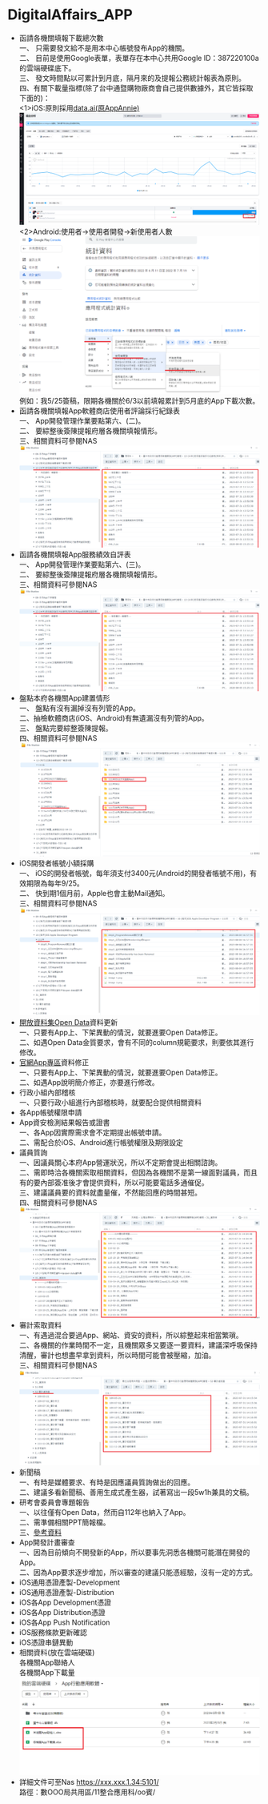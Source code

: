 # DigitalAffairs_APP
- 函請各機關填報下載總次數<br>
  一、 只需要發文給不是用本中心帳號發布App的機關。<br>
  二、 目前是使用Google表單，表單存在本中心共用Google ID：387220100a的雲端硬碟底下。<br>
  三、 發文時間點以可累計到月底，隔月來的及提報公務統計報表為原則。<br>
  四、有關下載量指標(除了台中通暨購物廠商會自己提供數據外，其它皆採取下面的)：<br>
      <1>iOS:原則採用[data.ai(原AppAnnie)](https://www.data.ai/en/)<br>
        ![下載量_AppAnnie](https://github.com/chiehpin0705/DigitalAffairs_APP/blob/main/%E4%B8%8B%E8%BC%89%E9%87%8F_AppAnnie.png)<br>
      <2>Android:使用者->使用者開發->新使用者人數<br>
        ![下載量_Android](https://github.com/chiehpin0705/DigitalAffairs_APP/blob/main/%E4%B8%8B%E8%BC%89%E9%87%8F_Android.png)<br>
例如：我5/25簽稿，限期各機關於6/3以前填報累計到5月底的App下載次數。
- 函請各機關填報App軟體商店使用者評論採行紀錄表<br>
  一、 App開發管理作業要點第六、(二)。<br>
  二、 要綜整後簽陳提報府層各機關填報情形。<br>
  三、相關資料可參閱NAS![使用者評論採行記錄表](https://github.com/chiehpin0705/DigitalAffairs_APP/blob/main/%E4%BD%BF%E7%94%A8%E8%80%85%E8%A9%95%E8%AB%96%E6%8E%A1%E8%A1%8C%E8%A8%98%E9%8C%84%E8%A1%A8.png)
- 函請各機關填報App服務績效自評表<br>
  一、 App開發管理作業要點第六、(三)。<br>
  二、 要綜整後簽陳提報府層各機關填報情形。<br>
  三、相關資料可參閱NAS![使用者評論採行記錄表](https://github.com/chiehpin0705/DigitalAffairs_APP/blob/main/%E4%BD%BF%E7%94%A8%E8%80%85%E8%A9%95%E8%AB%96%E6%8E%A1%E8%A1%8C%E8%A8%98%E9%8C%84%E8%A1%A8.png)
- 盤點本府各機關App建置情形<br>
  一、 盤點有沒有漏掉沒有列管的App。<br>
  二、抽檢軟體商店(iOS、Android)有無遺漏沒有列管的App。<br>
  三、 盤點完要綜整簽陳提報。<br>
  四、相關資料可參閱NAS![盤點App](https://github.com/chiehpin0705/DigitalAffairs_APP/blob/main/%E7%9B%A4%E9%BB%9EApp.png)
- iOS開發者帳號小額採購<br>
一、 iOS的開發者帳號，每年須支付3400元(Android的開發者帳號不用)，有效期限為每年9/25。<br>
二、 快到期1個月前，Apple也會主動Mail通知。 <br>
三、相關資料可參閱NAS![iOS開發者帳號小額採購](https://github.com/chiehpin0705/DigitalAffairs_APP/blob/main/iOS%E9%96%8B%E7%99%BC%E8%80%85%E5%B8%B3%E8%99%9F%E5%B0%8F%E9%A1%8D%E6%8E%A1%E8%B3%BC.png)
- [開放資料集Open Data](https://opendata.taichung.gov.tw/dataset/868f7825-978f-4e09-9578-bb4cf4118f5f)資料更新<br>
一、只要有App上、下架異動的情況，就要進要Open Data修正。<br>
二、如遇Open Data金質要求，會有不同的column規範要求，則要依其進行修改。 <br>
- [官網App專區](https://www.taichung.gov.tw/10179/10242/)資料修正<br>
  一、只要有App上、下架異動的情況，就要進要Open Data修正。<br>
  二、如遇App說明簡介修正，亦要進行修改。<br>
- 行政小組內部稽核<br>
  一、只要行政小組進行內部稽核時，就要配合提供相關資料 <br>
- 各App帳號權限申請
- App資安檢測結果報告或證書<br>
一、各App因實際需求會不定期提出帳號申請。<br>
二、需配合於iOS、Android進行帳號權限及期限設定<br>
- 議員質詢<br>
一、因議員關心本府App營運狀況，所以不定期會提出相關諮詢。<br>
二、需即時洽各機關索取相關資料，但因為各機關不是第一線面對議員，而且有的要內部簽准後才會提供資料，所以可能要電話多通催促。<br>
三、建議議員要的資料就盡量催，不然能回應的時間甚短。<br>
四、相關資料可參閱NAS![議員質詢](https://github.com/chiehpin0705/DigitalAffairs_APP/blob/main/%E8%B3%AA%E8%A9%A2%E6%A2%9D.png)
- 審計索取資料<br>
一、有遇過混合要過App、網站、資安的資料，所以綜整起來相當繁瑣。<br>
二、各機關的作業時間不一定，且機關眾多又要逐一要資料，建議深呼吸保持清醒，審計也想盡早拿到資料，所以時間可能會被壓縮，加油。 <br>
三、相關資料可參閱NAS![審計處抽查](https://github.com/chiehpin0705/DigitalAffairs_APP/blob/main/%E5%AF%A9%E8%A8%88%E8%99%95%E6%8A%BD%E6%9F%A5.png)
- 新聞稿<br>
一、有時是媒體要求、有時是因應議員質詢做出的回應。<br>
二、建議多看新聞稿、善用生成式產生器，試著寫出一段5w1h兼具的文稿。<br>
- 研考會委員會專題報告<br>
一、以往僅有Open Data，然而自112年也納入了App。<br>
二、需準備相關PPT簡報檔。<br>
三、[參考資料](https://github.com/chiehpin0705/DigitalAffairs_APP/blob/main/(%E8%A4%87%E8%A3%BD)%E7%A0%94%E8%80%83%E6%9C%83112%E5%B9%B4%E7%AC%AC2%E6%AC%A1%E5%A7%94%E5%93%A1%E6%9C%83%E6%9C%83%E8%AD%B0-%E6%95%B8%E4%BD%8D%E5%B1%80%E7%B0%A1%E5%A0%B10508v2.pdf)
- App開發計畫審查<br>
一、因為目前傾向不開發新的App，所以要事先洞悉各機關可能潛在開發的App。<br>
二、因為App要求逐步增加，所以審查的建議只能憑經驗，沒有一定的方式。 <br>
- iOS通用憑證產製-Development
- iOS通用憑證產製-Distribution
- iOS各App Development憑證
- iOS各App Distribution憑證
- iOS各App Push Notification
- iOS服務條款更新確認
- iOS憑證串鏈異動
- 相關資料(放在雲端硬碟)<br>
   各機關App聯絡人<br>
   各機關App下載量<br>
   ![雲端硬碟相關資料](https://github.com/chiehpin0705/DigitalAffairs_APP/blob/main/%E5%90%84%E6%A9%9F%E9%97%9CApp%E4%B8%8B%E8%BC%89%E9%87%8F%E8%81%AF%E7%B5%A1%E4%BA%BA.png)
- 詳細文件可至Nas https://xxx.xxx.1.34:5101/<br>
  路徑：數OOO局共用區/11整合應用科/oo賓/
